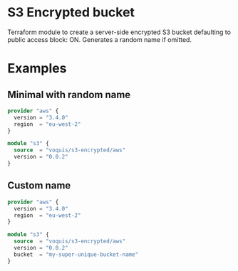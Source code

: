 S3 Encrypted bucket
===
Terraform module to create a server-side encrypted S3 bucket defaulting to public access block: ON.
Generates a random name if omitted.

# Examples
## Minimal with random name
```terraform
provider "aws" {
  version = "3.4.0"
  region  = "eu-west-2"
}

module "s3" {
  source  = "voquis/s3-encrypted/aws"
  version = "0.0.2"
}
```

## Custom name
```terraform
provider "aws" {
  version = "3.4.0"
  region  = "eu-west-2"
}

module "s3" {
  source  = "voquis/s3-encrypted/aws"
  version = "0.0.2"
  bucket  = "my-super-unique-bucket-name"
}
```
